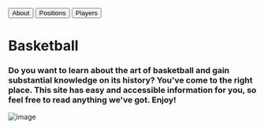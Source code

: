 
<a href="pages/about.md"><button>About</button></a>
<a href="pages/about.md"><button>Positions</button></a>
<a href="pages/about.md"><button>Players</button></a>

# Basketball
### Do you want to learn about the art of basketball and gain substantial knowledge on its history? You've come to the right place. This site has easy and accessible information for you, so feel free to read anything we've got. Enjoy!

![image]("https://facts.net/wp-content/uploads/2022/01/a010-markusspiske-jan19-msp_1812_4083.jpg")
